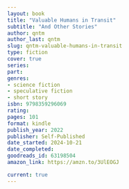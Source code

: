 ```yaml
---
layout: book
title: "Valuable Humans in Transit"
subtitle: "And Other Stories"
author: qntm
author_last: qntm
slug: qntm-valuable-humans-in-transit
type: fiction
cover: true
series: 
part: 
genres:
- science fiction
- speculative fiction
- short story
isbn: 9798359296069
rating: 
pages: 101
format: kindle
publish_year: 2022
publisher: Self-Published
date_started: 2024-10-21
date_completed: 
goodreads_id: 63198504
amazon_link: https://amzn.to/3UlEOGJ

current: true
---
```

